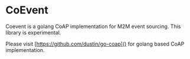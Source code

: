 # CoEvent

Coevent is a golang CoAP implementation for M2M event sourcing. 
This library is experimental. 

Please visit [https://github.com/dustin/go-coap]() for golang based CoAP implementation.